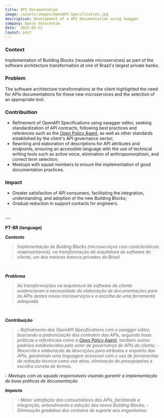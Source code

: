 ```yaml
---
title: API Documentation
image: /assets/images/OpenAPI-Specification.jpg
description: Development of a API Documentation using Swagger
company: Banco Votorantim
date:  2023-03-22
layout: post
---
```


### Context ###

Implementation of Building Blocks (reusable microservices) as part of the software architecture transformation at one of Brazil's largest private banks.

### Problem ###

The software architecture transformations at the client highlighted the need for APIs documentations for these new microservices and the selection of an appropriate tool.

### Contribuition ###

- Refinement of OpenAPI Specifications using swagger editor, seeking standardization of API contracts, following best practices and references such as the [Open Policy Agent](https://www.openpolicyagent.org/), as well as other standards established by the client's API governance sector;
- Rewriting and elaboration of descriptions for API attributes and endpoints, ensuring an accessible language with the use of technical writing tools such as active voice, elimination of anthropomorphism, and correct term selection;
- Meetups with squad members to ensure the implementation of good documentation practices.

### Impact ###

- Greater satisfaction of API consumers, facilitating the integration, understanding, and adoption of the new Building Blocks;
- Gradual reduction in support contacts for engineers.

<br />
---

**PT-BR (language)**
<br />

***Contexto***
> *Implementação de Bulding Blocks (microserviços com características reaproveitáveis), na transformação da arquitetura de software do cliente, um dos maiores bancos privados do Brasil.*
<br />

***Problema***
> *As transformações na arquitetura de software do cliente evidenciaram a necessidade da elaboração de documentações para as APIs destes novos microserviços e a escolha de uma ferramenta adequada.*
<br />

***Contribuição***
> *- Refinamento das OpenAPI Specifications com o swagger editor, buscando a padronização dos contratos das APIs, seguindo boas práticas e referências como a [Open Policy Agent](https://www.openpolicyagent.org/), também outros padrões estabelecidos pelo setor de governança de APIs do cliente;*
> *- Reescrita e elaboração de descrições para atributos e enpoints das APIs, garantindo uma linguagem acessível com o uso de ferramentas de redação técnica como voz ativa, eliminação de prosopopéias e escolha correta de termos.*

*- Meetups com as squads responsáveis visando garantir a implementação de boas práticas de documentação.*
<br />

***Impacto***
> *- Maior satisfação dos consumidores das APIs, facilitando a integração, entendimento e adoção dos novos Building Blocks;*
> *- Diminuição gradativa dos contatos de suporte aos engenheiros.*